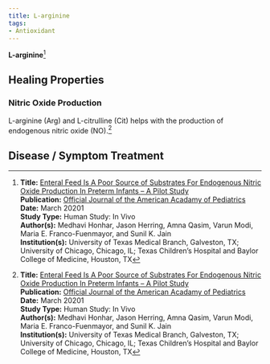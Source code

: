 ```yaml
---
title: L-arginine
tags:
- Antioxidant
---
```

**L-arginine**[^1]

## Healing Properties

### Nitric Oxide Production

L-arginine (Arg) and L-citrulline (Cit) helps with the production of endogenous nitric oxide (NO).[^1]

## Disease / Symptom Treatment

[^1]: **Title:** [Enteral Feed Is A Poor Source of Substrates For Endogenous Nitric Oxide Production In Preterm Infants – A Pilot Study](https://doi.org/10.1542/peds.147.3_MeetingAbstract.699)<br>
**Publication:** [Official Journal of the American Acadamy of Pediatrics](https://pediatrics.aappublications.org/)<br>
**Date:** March 20201<br>
**Study Type:** Human Study: In Vivo<br>
**Author(s):** Medhavi Honhar, Jason Herring, Amna Qasim, Varun Modi, Maria E. Franco-Fuenmayor, and Sunil K. Jain<br>
**Institution(s):** University of Texas Medical Branch, Galveston, TX; University of Chicago, Chicago, IL; Texas Children’s Hospital and Baylor College of Medicine, Houston, TX

[^2]: **Title:** [ ]( )<br>
**Publication:** [ ]( )<br>
**Date:** <br>
**Study Type:** Animal Study, Commentary, Human Study: In Vitro - In Vivo - In Silico, Human: Case Report, Meta Analysis, Review<br>
**Author(s):** <br>
**Institution(s):** <br>
**IPFS:** [ipfs.io](https://ipfs.io/ipfs/), [cloudflare-ipfs.com](https://cloudflare-ipfs.com/ipfs/)